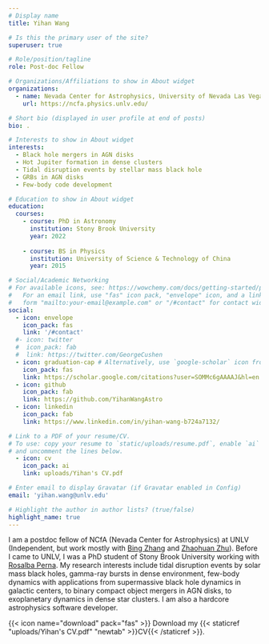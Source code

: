 ```yaml
---
# Display name
title: Yihan Wang

# Is this the primary user of the site?
superuser: true

# Role/position/tagline
role: Post-doc Fellow

# Organizations/Affiliations to show in About widget
organizations:
  - name: Nevada Center for Astrophysics, University of Nevada Las Vegas
    url: https://ncfa.physics.unlv.edu/

# Short bio (displayed in user profile at end of posts)
bio: .

# Interests to show in About widget
interests:
  - Black hole mergers in AGN disks
  - Hot Jupiter formation in dense clusters
  - Tidal disruption events by stellar mass black hole
  - GRBs in AGN disks
  - Few-body code development

# Education to show in About widget
education:
  courses:
    - course: PhD in Astronomy
      institution: Stony Brook University
      year: 2022
   
    - course: BS in Physics
      institution: University of Science & Technology of China
      year: 2015

# Social/Academic Networking
# For available icons, see: https://wowchemy.com/docs/getting-started/page-builder/#icons
#   For an email link, use "fas" icon pack, "envelope" icon, and a link in the
#   form "mailto:your-email@example.com" or "/#contact" for contact widget.
social:
  - icon: envelope
    icon_pack: fas
    link: '/#contact'
  #- icon: twitter
  #  icon_pack: fab
  #  link: https://twitter.com/GeorgeCushen
  - icon: graduation-cap # Alternatively, use `google-scholar` icon from `ai` icon pack
    icon_pack: fas
    link: https://scholar.google.com/citations?user=SOMMc6gAAAAJ&hl=en
  - icon: github
    icon_pack: fab
    link: https://github.com/YihanWangAstro
  - icon: linkedin
    icon_pack: fab
    link: https://www.linkedin.com/in/yihan-wang-b724a7132/

# Link to a PDF of your resume/CV.
# To use: copy your resume to `static/uploads/resume.pdf`, enable `ai` icons in `params.toml`,
# and uncomment the lines below.
  - icon: cv
    icon_pack: ai
    link: uploads/Yihan's CV.pdf

# Enter email to display Gravatar (if Gravatar enabled in Config)
email: 'yihan.wang@unlv.edu'

# Highlight the author in author lists? (true/false)
highlight_name: true
---
```


I am a postdoc fellow of NCfA (Nevada Center for Astrophysics) at UNLV (Independent, but work mostly with [Bing Zhang](https://www.physics.unlv.edu/~bzhang/) and [Zhaohuan Zhu](https://www.physics.unlv.edu/~zhzhu/Home.html)). Before I came to UNLV, I was a PhD student of Stony Brook University working with [Rosalba Perna](http://www.astro.sunysb.edu/rosalba/). My research interests include tidal disruption events by solar mass black holes, gamma-ray bursts in dense environment, few-body dynamics with applications from supermassive black hole dynamics in galactic centers, to binary compact object mergers in AGN disks, to exoplanetary dynamics in dense star clusters. I am also a hardcore astrophysics software developer.

{{< icon name="download" pack="fas" >}} Download my {{< staticref "uploads/Yihan's CV.pdf" "newtab" >}}CV{{< /staticref >}}.
